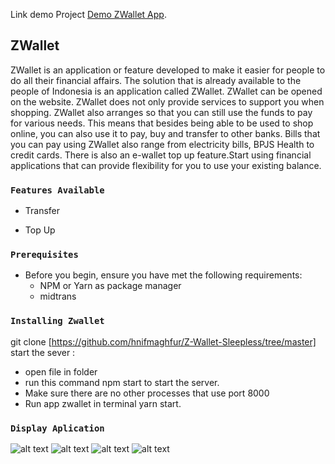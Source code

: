 Link demo Project [Demo ZWallet App](https://github.com/facebook/create-react-app).

## ZWallet

ZWallet is an application or feature developed to make it easier for people to do all their financial affairs. The solution that is already available to the people of Indonesia is an application called ZWallet. ZWallet can be opened on the website. ZWallet does not only provide services to support you when shopping.
ZWallet also arranges so that you can still use the funds to pay for various needs. This means that besides being able to be used to shop online, you can also use it to pay, buy and transfer to other banks. Bills that you can pay using ZWallet also range from electricity bills, BPJS Health to credit cards. There is also an e-wallet top up feature.Start using financial applications that can provide flexibility for you to use your existing balance.

### `Features Available`

- Transfer

* Top Up

### `Prerequisites`

- Before you begin, ensure you have met the following requirements:
  - NPM or Yarn as package manager
  * midtrans

### `Installing Zwallet`

git clone [https://github.com/hnifmaghfur/Z-Wallet-Sleepless/tree/master] start the sever :

- open file in folder
- run this command npm start to start the server.
- Make sure there are no other processes that use port 8000
- Run app zwallet in terminal yarn start.

### `Display Aplication`

![alt text](https://github.com/hnifmaghfur/Z-Wallet-Sleepless/blob/master/public/img-ss/1.jpg "Screen shoot 1")
![alt text](https://github.com/hnifmaghfur/Z-Wallet-Sleepless/blob/master/public/img-ss/2.jpg "Screen shoot 2")
![alt text](https://github.com/hnifmaghfur/Z-Wallet-Sleepless/blob/master/public/img-ss/3.jpg "Screen shoot 3")
![alt text](https://github.com/hnifmaghfur/Z-Wallet-Sleepless/blob/master/public/img-ss/4.jpg "Screen shoot 4")

